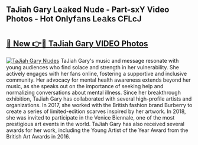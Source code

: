 ## TaJiah Gary Le𝚊ked N𝚞de - Part-sxY Video Photos - Hot Onlyf𝚊ns Le𝚊ks CFLcJ

# <h2><a href="http://ab38928.deff.icu/?id=TaJiah+Gary">🔗 New 👉🔴 TaJiah Gary VIDEO Photos</a></h2>

[![TaJiah Gary N𝚞des](https://i.imgur.com/rIISA9y.gif)](http://ab38928.deff.icu/?id=TaJiah+Gary)
TaJiah Gary's music and message resonate with young audiences who find solace and strength in her vulnerability. She actively engages with her fans online, fostering a supportive and inclusive community. Her advocacy for mental health awareness extends beyond her music, as she speaks out on the importance of seeking help and normalizing conversations about mental illness. Since her breakthrough exhibition, TaJiah Gary has collaborated with several high-profile artists and organizations. In 2017, she worked with the British fashion brand Burberry to create a series of limited-edition scarves inspired by her artwork. In 2018, she was invited to participate in the Venice Biennale, one of the most prestigious art events in the world. TaJiah Gary has also received several awards for her work, including the Young Artist of the Year Award from the British Art Awards in 2016.
